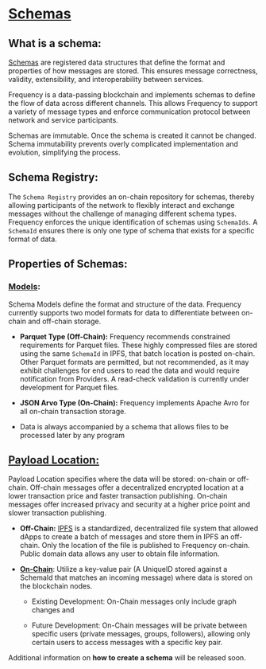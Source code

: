 # [Schemas](#schema)
## What is a schema:

[Schemas](#schema) are registered data structures that define the format and properties of how messages are stored. 
This ensures message correctness, validity, extensibility, and interoperability between services. 

Frequency is a data-passing blockchain and implements schemas to define the flow of data across different channels. 
This allows Frequency to support a variety of message types and enforce communication protocol between network and service participants.

Schemas are immutable. 
Once the schema is created it cannot be changed. 
Schema immutability prevents overly complicated implementation and evolution, simplifying the process. 
 
## Schema Registry: 
The `Schema Registry` provides an on-chain repository for schemas, thereby allowing participants of the network to flexibly interact and exchange messages without the challenge of managing different schema types. 
Frequency enforces the unique identification of schemas using `SchemaIds`. 
A `SchemaId` ensures there is only one type of schema that exists for a specific format of data. 

## Properties of Schemas:
### [Models](#on-chain-message): 
Schema Models define the format and structure of the data. 
Frequency currently supports two model formats for data to differentiate between on-chain and off-chain storage. 

* **Parquet Type (Off-Chain):** 
Frequency recommends constrained requirements for Parquet files. 
These highly compressed files are stored using the same `SchemaId` in IPFS, that batch location is posted on-chain. 
Other Parquet formats are permitted, but not recommended, as it may exhibit challenges for end users to read the data and would require notification from Providers. 
A read-check validation is currently under development for Parquet files.

* **JSON Arvo Type (On-Chain):** Frequency implements Apache Avro for all on-chain transaction storage. 
* Data is always accompanied by a schema that allows files to be processed later by any program

## [Payload Location:](#payload) 
Payload Location specifies where the data will be stored: on-chain or off-chain. 
Off-chain messages offer a decentralized encrypted location at a lower transaction price and faster transaction publishing. 
On-chain messages offer increased privacy and security at a higher price point and slower transaction publishing. 

* **Off-Chain:** [IPFS](#interplanetary-file-system-ipfs) is a standardized, decentralized file system that allowed dApps to create a batch of messages and store them in IPFS an off-chain. Only the location of the file is published to Frequency on-chain. Public domain data allows any user to obtain file information.

* [**On-Chain**](#on-chain-message): Utilize a key-value pair (A UniqueID stored against a SchemaId that matches an incoming message) where data is stored on the blockchain nodes. 
	* Existing Development: On-Chain messages only include graph changes and 

	* Future Development: On-Chain messages will be private between specific users (private messages, groups, followers), allowing only certain users to access messages with a specific key pair.

Additional information on **how to create a schema** will be released soon.
